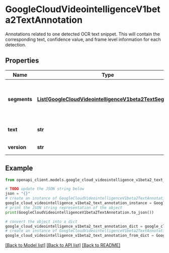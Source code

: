 # GoogleCloudVideointelligenceV1beta2TextAnnotation

Annotations related to one detected OCR text snippet. This will contain the corresponding text, confidence value, and frame level information for each detection.

## Properties

Name | Type | Description | Notes
------------ | ------------- | ------------- | -------------
**segments** | [**List[GoogleCloudVideointelligenceV1beta2TextSegment]**](GoogleCloudVideointelligenceV1beta2TextSegment.md) | All video segments where OCR detected text appears. | [optional] 
**text** | **str** | The detected text. | [optional] 
**version** | **str** | Feature version. | [optional] 

## Example

```python
from openapi_client.models.google_cloud_videointelligence_v1beta2_text_annotation import GoogleCloudVideointelligenceV1beta2TextAnnotation

# TODO update the JSON string below
json = "{}"
# create an instance of GoogleCloudVideointelligenceV1beta2TextAnnotation from a JSON string
google_cloud_videointelligence_v1beta2_text_annotation_instance = GoogleCloudVideointelligenceV1beta2TextAnnotation.from_json(json)
# print the JSON string representation of the object
print(GoogleCloudVideointelligenceV1beta2TextAnnotation.to_json())

# convert the object into a dict
google_cloud_videointelligence_v1beta2_text_annotation_dict = google_cloud_videointelligence_v1beta2_text_annotation_instance.to_dict()
# create an instance of GoogleCloudVideointelligenceV1beta2TextAnnotation from a dict
google_cloud_videointelligence_v1beta2_text_annotation_from_dict = GoogleCloudVideointelligenceV1beta2TextAnnotation.from_dict(google_cloud_videointelligence_v1beta2_text_annotation_dict)
```
[[Back to Model list]](../README.md#documentation-for-models) [[Back to API list]](../README.md#documentation-for-api-endpoints) [[Back to README]](../README.md)


